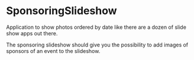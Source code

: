 # SponsoringSlideshow

Application to show photos ordered by date like there are a dozen of slide show apps out there.

The sponsoring slideshow should give you the possibility to add images of sponsors of an event to the slideshow.